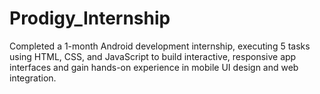 # Prodigy_Internship
Completed a 1-month Android development internship, executing 5 tasks using HTML, CSS, and JavaScript to build interactive, responsive app interfaces and gain hands-on experience in mobile UI design and web integration.
